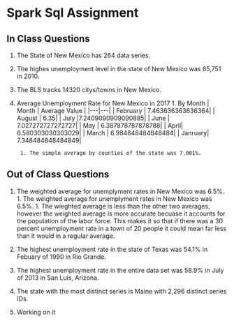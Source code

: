 # Spark Sql Assignment  

## In Class Questions
1. The State of New Mexico has 264 data series.
1. The highes unemployment level in the state of New Mexico was 85,751 in 2010.
1. The BLS tracks 14320 citys/towns in New Mexico.
1. Average Unemployment Rate for New Mexico in 2017
        1. By Month
           | Month  | Average Value |
           |---|---|
           |   February | 7.463636363636364|
           |   August |              6.35|
           |   July |7.2409090909090885|
           |   June | 7.027272727272727|
           |   May  | 6.387878787878788|
           |   April| 6.580303030303029|
           |   March | 6.984848484848484|
           |   Janruary| 7.348484848484849|

        1. The simple average by counties of the state was 7.001%.



## Out of Class Questions

1. The weighted average for unemplyment rates in New Mexico was 6.5%.
        1. The weighted average for unemplyment rates in New Mexico was 6.5%.
        1. The wieghted average is less than the other two averages, however the weighted average is more accurate becuase it accounts for the population of the labor force. This makes it so that if there was a 30 percent unemployment rate in a town of 20 people it could mean far less than it would in a regular average.

1. The highest unemployment rate in the state of Texas was 54.1% in Febuary of 1990 in Rio Grande.

1. The highest unemployment rate in the entire data set was 58.9% in July of 2013 in San Luis, Arizona.

1. The state with the most distinct series is Maine with 2,296 distinct series IDs.

1. Working on it
                                                                                                                         
